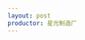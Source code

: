 ```yaml
---
layout: post
productor: 星光制造厂
---
```


<html lang="en">
<head>
<meta charset="UTF-8">
<meta name="viewport" content="width=device-width, initial-scale=1.0">
<title>产品展示</title>
<link rel="stylesheet" href="path/to/bootstrap.css"><!-- 确保替换为Bootstrap CSS文件的真实路径 -->
<style>
            .carousel-inner {
                display: flex;
                justify-content: center; /* 水平居中 */
                align-items: center; /* 垂直居中 */
                height: 600px; /* 按需设置一个恰当的固定高度 */
        }

            .carousel-inner > .item {
                flex: 0 0 auto; /* 防止项目伸缩，保持原始大小 */
                width: 100%; /* 使.carousel-item的宽度充满父容器宽度 */
                height: 100%; /* 使.carousel-item的高度充满父容器高度 */
            }

            .carousel-inner > .item > img, 
            .carousel-inner > .item > a > img {
                max-width: 100%; /* 最大宽度100% */
                max-height: 100%; /* 最大高度100% */
                margin: auto; /* 自动外边距居中 */
                display: block; /* 设置为块级元素 */
            }

        /* 其他样式保持不变 */
            .product-features {
                list-style: none;
                padding: 0;
                text-align: center;
            }
            .product-features li {
                background: #f9f9f9;
                margin-bottom: 5px;
                padding: 10px;
                border-radius: 5px;
                display: inline-block;
                margin-right: 10px;
            }
    </style>
</head>
<body>

<div id="myCarousel" class="carousel slide">
    <!-- 轮播（Carousel）指标 -->
    <ol class="carousel-indicators">
        <li data-target="#myCarousel" data-slide-to="0" class="active"></li>
        <li data-target="#myCarousel" data-slide-to="1"></li>
        <li data-target="#myCarousel" data-slide-to="2"></li>
        <li data-target="#myCarousel" data-slide-to="3"></li>
    </ol>

    <!-- 轮播（Carousel）项目 -->
    <div class="carousel-inner">
        <div class="item active">
            <img src="https://m1-cdn.imeijian.cn/e2c38ae452bf7e7cf728719fc1d36dca.jpg@!3000wh" alt="First slide" style="width:40%; display: block; margin: 0 auto;">
        </div>
        <div class="item">
            <img src="https://m1-cdn.imeijian.cn/4efece397ca8cee157f847cbeeb9f073.jpg@!3000wh" alt="Second slide" style="width:40%; display: block; margin: 0 auto;">
        </div>
        <div class="item">
            <img src="https://m1-cdn.imeijian.cn/95c85321bbdf63c2165791071f7e2dcc.jpg@!3000wh" alt="Third slide" style="width:40%; display: block; margin: 0 auto;">
        </div>
        <div class="item">
            <img src="https://m1-cdn.imeijian.cn/0f91a8e9cdb22919ebbfc4dc7df7938f.jpg@!3000wh" alt="Fourth slide" style="width:40%; display: block; margin: 0 auto;">
        </div>
    </div>

    <!-- 轮播（Carousel）导航 -->
    <a class="left carousel-control" href="#myCarousel" data-slide="prev">
        <span class="glyphicon glyphicon-chevron-left"></span>
    </a>
    <a class="right carousel-control" href="#myCarousel" data-slide="next">
        <span class="glyphicon glyphicon-chevron-right"></span>
    </a>
</div>

<ul>
    <li>外观：欧式风情设计，星空彩色效果。</li>
    <li>品质：意大利进口水晶玻璃，杯口细腻，杯身坚固。</li>
    <li>价格：高品质享受，亲民价格。</li>
    <li>特点：多功能适用，精致工艺，时尚风格。</li>
</ul>

<script src="path/to/jquery.min.js"></script><!-- 确保替换为jQuery文件的真实路径 -->
<script src="path/to/bootstrap.js"></script><!-- 确保替换为Bootstrap JS文件的真实路径 -->

</body>
</html>
